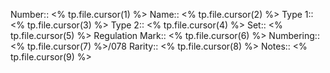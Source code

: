 Number:: <% tp.file.cursor(1) %>
Name:: <% tp.file.cursor(2) %>
Type 1:: <% tp.file.cursor(3) %>
Type 2:: <% tp.file.cursor(4) %>
Set:: <% tp.file.cursor(5) %>
Regulation Mark:: <% tp.file.cursor(6) %>
Numbering:: <% tp.file.cursor(7) %>/078
Rarity:: <% tp.file.cursor(8) %>
Notes:: <% tp.file.cursor(9) %>
